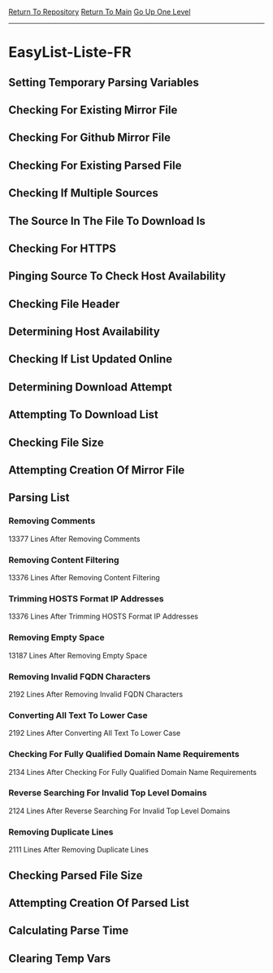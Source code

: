 [Return To Repository](https://github.com/deathbybandaid/piholeparser/)
[Return To Main](https://github.com/deathbybandaid/piholeparser/blob/master/RecentRunLogs/Mainlog.md)
[Go Up One Level](https://github.com/deathbybandaid/piholeparser/blob/master/RecentRunLogs/TopLevelScripts/30-Processing-Blacklists.md)
____________________________________
# EasyList-Liste-FR
## Setting Temporary Parsing Variables
## Checking For Existing Mirror File
## Checking For Github Mirror File
## Checking For Existing Parsed File
## Checking If Multiple Sources
## The Source In The File To Download Is
## Checking For HTTPS
## Pinging Source To Check Host Availability
## Checking File Header
## Determining Host Availability
## Checking If List Updated Online
## Determining Download Attempt
## Attempting To Download List
## Checking File Size
## Attempting Creation Of Mirror File
## Parsing List
### Removing Comments
13377 Lines After Removing Comments
### Removing Content Filtering
13376 Lines After Removing Content Filtering
### Trimming HOSTS Format IP Addresses
13376 Lines After Trimming HOSTS Format IP Addresses
### Removing Empty Space
13187 Lines After Removing Empty Space
### Removing Invalid FQDN Characters
2192 Lines After Removing Invalid FQDN Characters
### Converting All Text To Lower Case
2192 Lines After Converting All Text To Lower Case
### Checking For Fully Qualified Domain Name Requirements
2134 Lines After Checking For Fully Qualified Domain Name Requirements
### Reverse Searching For Invalid Top Level Domains
2124 Lines After Reverse Searching For Invalid Top Level Domains
### Removing Duplicate Lines
2111 Lines After Removing Duplicate Lines
## Checking Parsed File Size
## Attempting Creation Of Parsed List
## Calculating Parse Time
## Clearing Temp Vars
